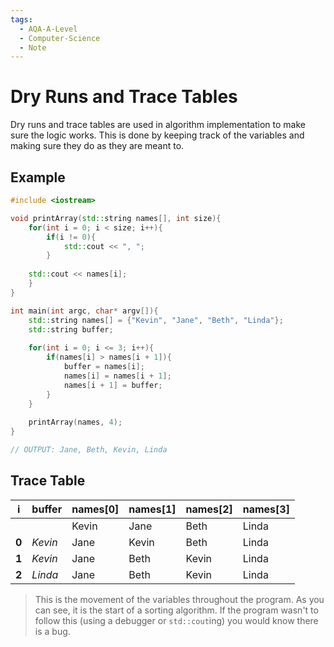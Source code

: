 ```yaml
---
tags:
  - AQA-A-Level
  - Computer-Science
  - Note
---
```

# Dry Runs and Trace Tables
Dry runs and trace tables are used in algorithm implementation to make sure the logic works. This is done by keeping track of the variables and making sure they do as they are meant to.

## Example

```cpp
#include <iostream>

void printArray(std::string names[], int size){
	for(int i = 0; i < size; i++){
		if(i != 0){
			std::cout << ", ";
		}
	
	std::cout << names[i];
	}
}

int main(int argc, char* argv[]){
	std::string names[] = {"Kevin", "Jane", "Beth", "Linda"};
	std::string buffer;
	
	for(int i = 0; i <= 3; i++){
		if(names[i] > names[i + 1]){
			buffer = names[i];
			names[i] = names[i + 1];
			names[i + 1] = buffer;
		}
	}
	
	printArray(names, 4);
}

// OUTPUT: Jane, Beth, Kevin, Linda
```

## Trace Table
| i | buffer | names[0] | names[1] | names[2] | names[3] |
|---|--------|----------|----------|----------|----------|
| | | Kevin | Jane | Beth | Linda |
| **0** | *Kevin* | Jane | Kevin | Beth | Linda |
| **1** | *Kevin* | Jane | Beth | Kevin | Linda |
| **2** | *Linda* | Jane | Beth | Kevin | Linda |

> This is the movement of the variables throughout the program. As you can see, it is the start of a sorting algorithm.
> If the program wasn't to follow this (using a debugger or `std::cout`ing) you would know there is a bug.
